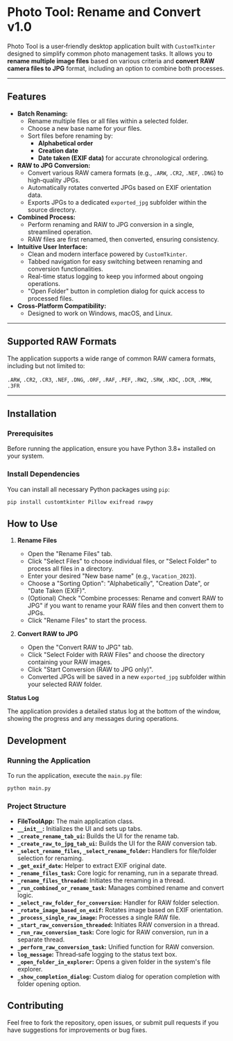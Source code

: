 # Photo Tool: Rename and Convert v1.0

Photo Tool is a user‐friendly desktop application built with `CustomTkinter` designed to simplify common photo management tasks. It allows you to **rename multiple image files** based on various criteria and **convert RAW camera files to JPG** format, including an option to combine both processes.

---

## Features

-   **Batch Renaming:**
    -   Rename multiple files or all files within a selected folder.
    -   Choose a new base name for your files.
    -   Sort files before renaming by:
        -   **Alphabetical order**
        -   **Creation date**
        -   **Date taken (EXIF data)** for accurate chronological ordering.
-   **RAW to JPG Conversion:**
    -   Convert various RAW camera formats (e.g., `.ARW`, `.CR2`, `.NEF`, `.DNG`) to high‐quality JPGs.
    -   Automatically rotates converted JPGs based on EXIF orientation data.
    -   Exports JPGs to a dedicated `exported_jpg` subfolder within the source directory.
-   **Combined Process:**
    -   Perform renaming and RAW to JPG conversion in a single, streamlined operation.
    -   RAW files are first renamed, then converted, ensuring consistency.
-   **Intuitive User Interface:**
    -   Clean and modern interface powered by `CustomTkinter`.
    -   Tabbed navigation for easy switching between renaming and conversion functionalities.
    -   Real-time status logging to keep you informed about ongoing operations.
    -   "Open Folder" button in completion dialog for quick access to processed files.
-   **Cross-Platform Compatibility:**
    -   Designed to work on Windows, macOS, and Linux.

---

## Supported RAW Formats

The application supports a wide range of common RAW camera formats, including but not limited to:

`.ARW`, `.CR2`, `.CR3`, `.NEF`, `.DNG`, `.ORF`, `.RAF`, `.PEF`, `.RW2`, `.SRW`, `.KDC`, `.DCR`, `.MRW`, `.3FR`

---

## Installation

### Prerequisites

Before running the application, ensure you have Python 3.8+ installed on your system.

### Install Dependencies

You can install all necessary Python packages using `pip`:

```bash
pip install customtkinter Pillow exifread rawpy
```

## How to Use

1. **Rename Files**
   - Open the "Rename Files" tab.
   - Click "Select Files" to choose individual files, or "Select Folder" to process all files in a directory.
   - Enter your desired "New base name" (e.g., `Vacation_2023`).
   - Choose a "Sorting Option": "Alphabetically", "Creation Date", or "Date Taken (EXIF)".
   - (Optional) Check "Combine processes: Rename and convert RAW to JPG" if you want to rename your RAW files and then convert them to JPGs.
   - Click "Rename Files" to start the process.

2. **Convert RAW to JPG**
   - Open the "Convert RAW to JPG" tab.
   - Click "Select Folder with RAW Files" and choose the directory containing your RAW images.
   - Click "Start Conversion (RAW to JPG only)".
   - Converted JPGs will be saved in a new `exported_jpg` subfolder within your selected RAW folder.

**Status Log**

The application provides a detailed status log at the bottom of the window, showing the progress and any messages during operations.

## Development

### Running the Application

To run the application, execute the `main.py` file:

```bash
python main.py
```

### Project Structure

- **FileToolApp:** The main application class.
- **`__init__`:** Initializes the UI and sets up tabs.
- **`_create_rename_tab_ui`:** Builds the UI for the rename tab.
- **`_create_raw_to_jpg_tab_ui`:** Builds the UI for the RAW conversion tab.
- **`_select_rename_files`, `_select_rename_folder`:** Handlers for file/folder selection for renaming.
- **`_get_exif_date`:** Helper to extract EXIF original date.
- **`_rename_files_task`:** Core logic for renaming, run in a separate thread.
- **`_rename_files_threaded`:** Initiates the renaming in a thread.
- **`_run_combined_or_rename_task`:** Manages combined rename and convert logic.
- **`_select_raw_folder_for_conversion`:** Handler for RAW folder selection.
- **`_rotate_image_based_on_exif`:** Rotates image based on EXIF orientation.
- **`_process_single_raw_image`:** Processes a single RAW file.
- **`_start_raw_conversion_threaded`:** Initiates RAW conversion in a thread.
- **`_run_raw_conversion_task`:** Core logic for RAW conversion, run in a separate thread.
- **`_perform_raw_conversion_task`:** Unified function for RAW conversion.
- **`log_message`:** Thread‐safe logging to the status text box.
- **`_open_folder_in_explorer`:** Opens a given folder in the system's file explorer.
- **`_show_completion_dialog`:** Custom dialog for operation completion with folder opening option.

## Contributing

Feel free to fork the repository, open issues, or submit pull requests if you have suggestions for improvements or bug fixes.
